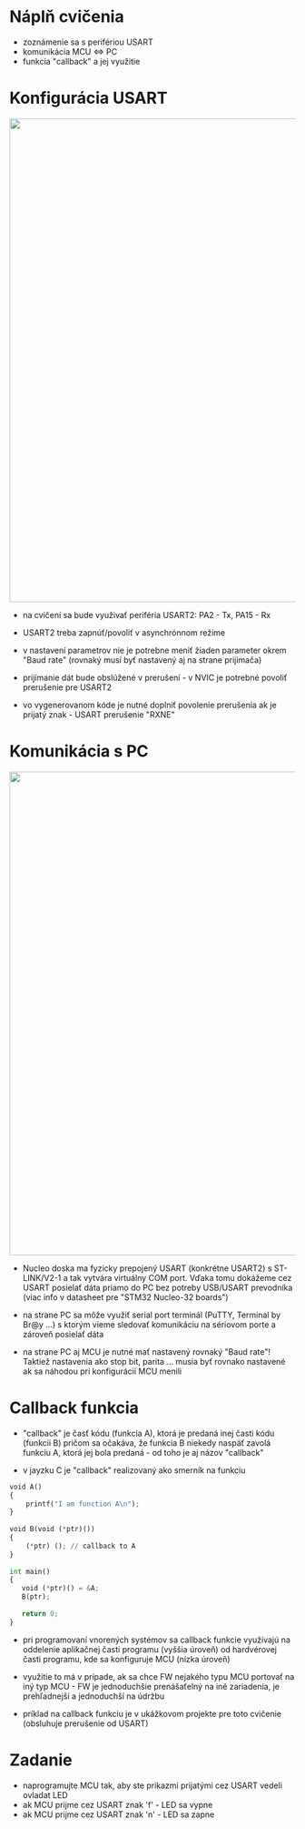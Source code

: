 # Náplň cvičenia
- zoznámenie sa s perifériou USART
- komunikácia MCU <=> PC
- funkcia "callback" a jej využitie

# Konfigurácia USART

<p align="center">
    <img src="https://raw.githubusercontent.com/VRS-Predmet/vrs_cvicenie_6/master/images/usart_config.PNG" width="850">
</p>

- na cvičení sa bude využivať periféria USART2: PA2 - Tx, PA15 - Rx

- USART2 treba zapnúť/povoliť v asynchrónnom režime

- v nastavení parametrov nie je potrebne meniť žiaden parameter okrem "Baud rate" (rovnaký musí byť nastavený aj na strane prijímača)

- prijímanie dát bude obslúžené v prerušení - v NVIC je potrebné povoliť prerušenie pre USART2

- vo vygenerovanom kóde je nutné doplniť povolenie prerušenia ak je prijatý znak - USART prerušenie "RXNE"

# Komunikácia s PC

<p align="center">
    <img src="https://raw.githubusercontent.com/VRS-Predmet/vrs_cvicenie_6/master/images/terminal.PNG" width="850">
</p>

- Nucleo doska ma fyzicky prepojený USART (konkrétne USART2) s ST-LINK/V2-1 a tak vytvára virtuálny COM port. Vďaka tomu dokážeme cez USART posielať dáta priamo do PC bez potreby USB/USART prevodníka (viac info v datasheet pre "STM32 Nucleo-32 boards")

- na strane PC sa môže využiť serial port terminál (PuTTY, Terminal by Br@y ...) s ktorým vieme sledovať komunikáciu na sériovom porte a zároveň posielať dáta

- na strane PC aj MCU je nutné mať nastavený rovnaký "Baud rate"! Taktiež nastavenia ako stop bit, parita ... musia byť rovnako nastavené ak sa náhodou pri konfigurácii MCU menili

# Callback funkcia

- "callback" je časť kódu (funkcia A), ktorá je predaná inej časti kódu (funkcii B) pričom sa očakáva, že funkcia B niekedy naspäť zavolá funkciu A, ktorá jej bola predaná - od toho je aj názov "callback"  

- v jayzku C je "callback" realizovaný ako smerník na funkciu

```python
void A() 
{ 
    printf("I am function A\n"); 
} 
  
void B(void (*ptr)()) 
{ 
    (*ptr) (); // callback to A 
} 
  
int main() 
{ 
   void (*ptr)() = &A; 
   B(ptr); 
   
   return 0; 
} 
```

- pri programovaní vnorených systémov sa callback funkcie využívajú na oddelenie aplikačnej časti programu (vyššia úroveň) od hardvérovej časti programu, kde sa konfiguruje MCU (nízka úroveň)

- využitie to má v prípade, ak sa chce FW nejakého typu MCU portovať na iný typ MCU - FW je jednoduchšie prenášaťelný na iné zariadenia, je prehľadnejší a jednoduchší na údržbu

- príklad na callback funkciu je v ukážkovom projekte pre toto cvičenie (obsluhuje prerušenie od USART)

# Zadanie
- naprogramujte MCU tak, aby ste prikazmi prijatými cez USART vedeli ovladat LED
- ak MCU prijme cez USART znak 'f' - LED sa vypne
- ak MCU prijme cez USART znak 'n' - LED sa zapne
